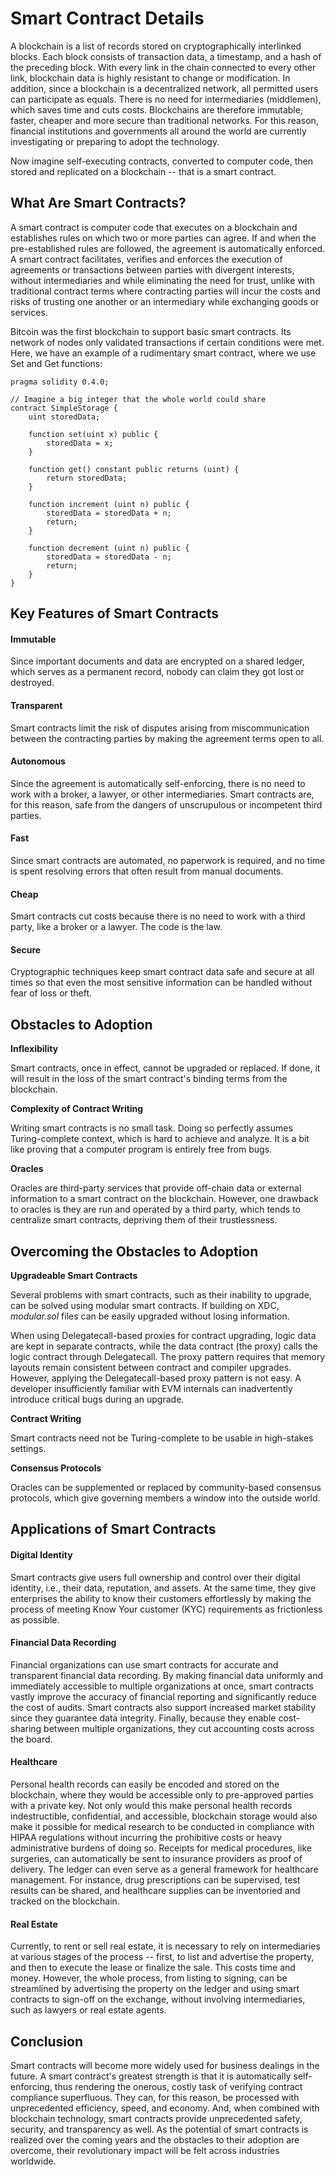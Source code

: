 # Smart Contract Details

A blockchain is a list of records stored on cryptographically interlinked blocks. Each block consists of transaction data, a timestamp, and a hash of the preceding block. With every link in the chain connected to every other link, blockchain data is highly resistant to change or modification. In addition, since a blockchain is a decentralized network, all permitted users can participate as equals. There is no need for intermediaries (middlemen), which saves time and cuts costs. Blockchains are therefore immutable, faster, cheaper and more secure than traditional networks. For this reason, financial institutions and governments all around the world are currently investigating or preparing to adopt the technology.

Now imagine self-executing contracts, converted to computer code, then stored and replicated on a blockchain -- that is a smart contract.&#x20;

## **What Are Smart Contracts?**

A smart contract is computer code that executes on a blockchain and establishes rules on which two or more parties can agree. If and when the pre-established rules are followed, the agreement is automatically enforced. A smart contract facilitates, verifies and enforces the execution of agreements or transactions between parties with divergent interests, without intermediaries and while eliminating the need for trust, unlike with traditional contract terms where contracting parties will incur the costs and risks of trusting one another or an intermediary while exchanging goods or services.

Bitcoin was the first blockchain to support basic smart contracts. Its network of nodes only validated transactions if certain conditions were met. Here, we have an example of a rudimentary smart contract, where we use Set and Get functions:

```solidity
pragma solidity 0.4.0;

// Imagine a big integer that the whole world could share
contract SimpleStorage {
    uint storedData;
    
    function set(uint x) public {
        storedData = x;
    }

    function get() constant public returns (uint) {
        return storedData;
    }

    function increment (uint n) public {
        storedData = storedData + n;
        return;
    }

    function decrement (uint n) public {
        storedData = storedData - n;
        return;
    }
}
```

## **Key Features of Smart Contracts**

#### Immutable

Since important documents and data are encrypted on a shared ledger, which serves as a permanent record, nobody can claim they got lost or destroyed.

#### Transparent

Smart contracts limit the risk of disputes arising from miscommunication between the contracting parties by making the agreement terms open to all.

#### Autonomous

Since the agreement is automatically self-enforcing, there is no need to work with a broker, a lawyer, or other intermediaries. Smart contracts are, for this reason, safe from the dangers of unscrupulous or incompetent third parties.

#### Fast

Since smart contracts are automated, no paperwork is required, and no time is spent resolving errors that often result from manual documents.

#### Cheap

Smart contracts cut costs because there is no need to work with a third party, like a broker or a lawyer. The code is the law.

#### Secure

Cryptographic techniques keep smart contract data safe and secure at all times so that even the most sensitive information can be handled without fear of loss or theft.

## **Obstacles to Adoption**

**Inflexibility**

Smart contracts, once in effect, cannot be upgraded or replaced. If done, it will result in the loss of the smart contract's binding terms from the blockchain.

**Complexity of Contract Writing**

Writing smart contracts is no small task. Doing so perfectly assumes Turing-complete context, which is hard to achieve and analyze. It is a bit like proving that a computer program is entirely free from bugs.

**Oracles**

Oracles are third-party services that provide off-chain data or external information to a smart contract on the blockchain. However, one drawback to oracles is they are run and operated by a third party, which tends to centralize smart contracts, depriving them of their trustlessness.

## **Overcoming the Obstacles to Adoption**

**Upgradeable Smart Contracts**

Several problems with smart contracts, such as their inability to upgrade, can be solved using modular smart contracts. If building on XDC, _modular.sol_ files can be easily upgraded without losing information.

When using Delegatecall-based proxies for contract upgrading, logic data are kept in separate contracts, while the data contract (the proxy) calls the logic contract through Delegatecall. The proxy pattern requires that memory layouts remain consistent between contract and compiler upgrades. However, applying the Delegatecall-based proxy pattern is not easy. A developer insufficiently familiar with EVM internals can inadvertently introduce critical bugs during an upgrade.

**Contract Writing**

Smart contracts need not be Turing-complete to be usable in high-stakes settings.

**Consensus Protocols**

Oracles can be supplemented or replaced by community-based consensus protocols, which give governing members a window into the outside world.

## **Applications of Smart Contracts**

#### Digital Identity

Smart contracts give users full ownership and control over their digital identity, i.e., their data, reputation, and assets. At the same time, they give enterprises the ability to know their customers effortlessly by making the process of meeting Know Your customer (KYC) requirements as frictionless as possible.

#### Financial Data Recording

Financial organizations can use smart contracts for accurate and transparent financial data recording. By making financial data uniformly and immediately accessible to multiple organizations at once, smart contracts vastly improve the accuracy of financial reporting and significantly reduce the cost of audits. Smart contracts also support increased market stability since they guarantee data integrity. Finally, because they enable cost-sharing between multiple organizations, they cut accounting costs across the board.

#### Healthcare

Personal health records can easily be encoded and stored on the blockchain, where they would be accessible only to pre-approved parties with a private key. Not only would this make personal health records indestructible, confidential, and accessible, blockchain storage would also make it possible for medical research to be conducted in compliance with HIPAA regulations without incurring the prohibitive costs or heavy administrative burdens of doing so. Receipts for medical procedures, like surgeries, can automatically be sent to insurance providers as proof of delivery. The ledger can even serve as a general framework for healthcare management. For instance, drug prescriptions can be supervised, test results can be shared, and healthcare supplies can be inventoried and tracked on the blockchain.&#x20;

#### Real Estate

Currently, to rent or sell real estate, it is necessary to rely on intermediaries at various stages of the process -- first, to list and advertise the property, and then to execute the lease or finalize the sale. This costs time and money. However, the whole process, from listing to signing, can be streamlined by advertising the property on the ledger and using smart contracts to sign-off on the exchange, without involving intermediaries, such as lawyers or real estate agents.

## **Conclusion**

Smart contracts will become more widely used for business dealings in the future. A smart contract's greatest strength is that it is automatically self-enforcing, thus rendering the onerous, costly task of verifying contract compliance superfluous. They can, for this reason, be processed with unprecedented efficiency, speed, and economy. And, when combined with blockchain technology, smart contracts provide unprecedented safety, security, and transparency as well. As the potential of smart contracts is realized over the coming years and the obstacles to their adoption are overcome, their revolutionary impact will be felt across industries worldwide.
